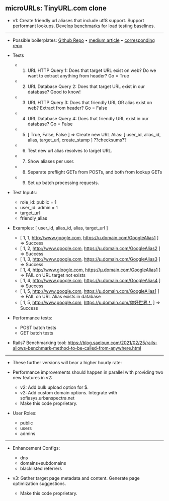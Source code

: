 ## microURLs: TinyURL.com clone

- v1: Create friendly url aliases that include utf8 support. Support performant lookups.  Develop [benchmarks](https://www.toptechskills.com/elixir-phoenix-tutorials-courses/benchmark-elixir-code-benchee/) for load testing baselines.
---

- Possible boilerplates: [Github Repo](https://github.com/toranb/elixir-url-shortener) • [medium article](https://medium.com/free-code-camp/how-to-write-a-super-fast-link-shortener-with-elixir-phoenix-and-mnesia-70ffa1564b3c) • [corresponding repo](https://github.com/bechurch/shorten_api_tutorial)

- Tests
  - 1. URL HTTP Query 1: Does that target URL exist on web?  Do we want to extract anything from header?  Go = True
  - 2. URL Database Query 2: Does that target URL exist in our database?  Good to know!
  - 3. URL HTTP Query 3: Does that friendly URL OR alias exist on web?  Extract from header? Go = False
  - 4. URL Database Query 4: Does that friendly URL exist in our database? Go = False
  - 5. [ True, False, False ] => Create new URL Alias: [ user_id, alias_id, alias, target_url, create_stamp ]  ??checksums??
  - 6. Test new url alias resolves to target URL.
  - 7. Show aliases per user.
  - 8. Separate preflight GETs from POSTs, and both from lookup GETs 
  - 9. Set up batch processing requests.

- Test Inputs:
  - role_id: public = 1
  - user_id: admin = 1
  - target_url
  - friendly_alias

- Examples:  [ user_id, alias_id, alias, target_url ]
  - [ 1, 1, http://www.google.com, https://µ.domain.com/GoogleAlias1 ]  => Success
  - [ 1, 2, http://www.google.com, https://µ.domain.com/GoogleAlias2 ]  => Success
  - [ 1, 3, http://www.google.com, https://µ.domain.com/GoogleAlias3 ]  => Success
  - [ 1, 4, http://www.gloogle.com, https://µ.domain.com/GoogleAlias1 ] => FAIL on URL target not exists
  - [ 1, 4, http://www.google.com, https://µ.domain.com/GoogleAlias4 ]  => Success
  - [ 1, 5, http://www.google.com, https://µ.domain.com/GoogleAlias1 ]  => FAIL on URL Alias exists in database
  - [ 1, 5, http://www.google.com, https://µ.domain.com/你好世界！ ]      => Success

- Performance tests:
  - POST batch tests
  - GET batch  tests

- Rails7 Benchmarking tool: https://blog.saeloun.com/2021/02/25/rails-allows-benchmark-method-to-be-called-from-anywhere.html

---
- These further versions will bear a higher hourly rate:

- Performance improvements should happen in parallel with providing two new features in v2:

  - v2: Add bulk upload option for $.
  - v2: Add custom domain options. Integrate with sofiasys.urbanspectra.net
  - Make this code proprietary.

- User Roles:
  - public
  - users
  - admins

---

- Enhancement Configs:
  - dns
  - domains+subdomains
  - blacklisted referrers

- v3: Gather target page metadata and content. Generate page optimization suggestions.

  - Make this code proprietary.
